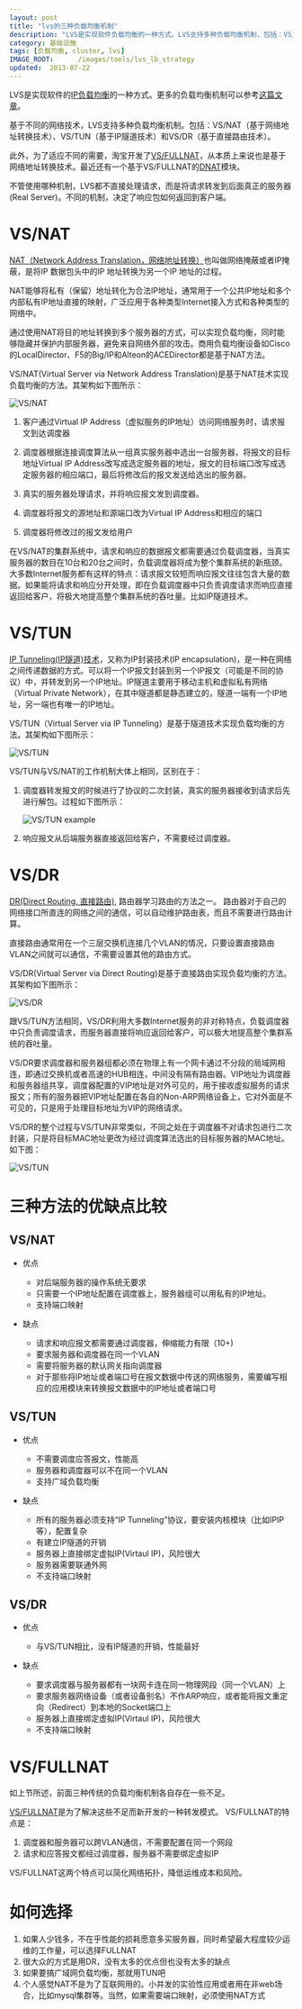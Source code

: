 ```yaml
---
layout: post
title: "lvs的三种负载均衡机制"
description: "LVS是实现软件负载均衡的一种方式。LVS支持多种负载均衡机制，包括：VS/NAT、VS/TUN和VS/DR。分别基于网络地址转换技术、IP隧道技术和直接路由技术。VS/FULLNAT是新兴的LVS的负载均衡机制，试图解决前面三种机制各自的不足。"
category: 基础设施
tags: [负载均衡, cluster, lvs]
IMAGE_ROOT:      /images/tools/lvs_lb_strategy
updated:  2013-07-22
---
```



LVS是实现软件的[IP负载均衡](http://thinkinside.tk/2013/06/03/lb_solutions_list.html#)的一种方式。更多的负载均衡机制可以参考[这篇文章](http://thinkinside.tk/2013/06/03/lb_solutions_list.html)。

基于不同的网络技术，LVS支持多种负载均衡机制。包括：VS/NAT（基于网络地址转换技术）、VS/TUN（基于IP隧道技术）和VS/DR（基于直接路由技术）。

此外，为了适应不同的需要，淘宝开发了[VS/FULLNAT](http://kb.linuxvirtualserver.org/wiki/IPVS_FULLNAT_and_SYNPROXY)，从本质上来说也是基于网络地址转换技术。最近还有一个基于VS/FULLNAT的[DNAT](https://github.com/xiaomi-sa/dsnat)模块。


不管使用哪种机制，LVS都不直接处理请求，而是将请求转发到后面真正的服务器(Real Server)。不同的机制，决定了响应包如何返回到客户端。

# VS/NAT

[NAT（Network Address Translation，网络地址转换）](http://zh.wikipedia.org/wiki/%E7%BD%91%E7%BB%9C%E5%9C%B0%E5%9D%80%E8%BD%AC%E6%8D%A2)也叫做网络掩蔽或者IP掩蔽，是将IP 数据包头中的IP 地址转换为另一个IP 地址的过程。

NAT能够将私有（保留）地址转化为合法IP地址，通常用于一个公共IP地址和多个内部私有IP地址直接的映射，广泛应用于各种类型Internet接入方式和各种类型的网络中。

通过使用NAT将目的地址转换到多个服务器的方式，可以实现负载均衡，同时能够隐藏并保护内部服务器，避免来自网络外部的攻击。商用负载均衡设备如Cisco的LocalDirector、F5的Big/IP和Alteon的ACEDirector都是基于NAT方法。

VS/NAT(Virtual Server via Network Address Translation)是基于NAT技术实现负载均衡的方法。其架构如下图所示：

![VS/NAT](/images/vs-nat.jpg)

1. 客户通过Virtual IP Address（虚拟服务的IP地址）访问网络服务时，请求报文到达调度器
2. 调度器根据连接调度算法从一组真实服务器中选出一台服务器，将报文的目标地址Virtual IP Address改写成选定服务器的地址，报文的目标端口改写成选定服务器的相应端口，最后将修改后的报文发送给选出的服务器。

3. 真实的服务器处理请求，并将响应报文发到调度器。
4. 调度器将报文的源地址和源端口改为Virtual IP Address和相应的端口
5. 调度器将修改过的报文发给用户



在VS/NAT的集群系统中，请求和响应的数据报文都需要通过负载调度器，当真实服务器的数目在10台和20台之间时，负载调度器将成为整个集群系统的新瓶颈。大多数Internet服务都有这样的特点：请求报文较短而响应报文往往包含大量的数据。如果能将请求和响应分开处理，即在负载调度器中只负责调度请求而响应直接返回给客户，将极大地提高整个集群系统的吞吐量。比如IP隧道技术。


# VS/TUN

[IP Tunneling(IP隧道)技术](http://baike.baidu.cn/view/467497.htm)，又称为IP封装技术(IP encapsulation)，是一种在网络之间传递数据的方式。可以将一个IP报文封装到另一个IP报文（可能是不同的协议）中，并转发到另一个IP地址。IP隧道主要用于移动主机和虚拟私有网络（Virtual Private Network），在其中隧道都是静态建立的，隧道一端有一个IP地址，另一端也有唯一的IP地址。


VS/TUN（Virtual Server via IP Tunneling）是基于隧道技术实现负载均衡的方法。其架构如下图所示：

![VS/TUN](/images/vs-tun.jpg)

VS/TUN与VS/NAT的工作机制大体上相同，区别在于：

1. 调度器转发报文的时候进行了协议的二次封装，真实的服务器接收到请求后先进行解包。过程如下图所示：

   ![VS/TUN example](/images/vs-tun-flow.jpg)

2. 响应报文从后端服务器直接返回给客户，不需要经过调度器。


# VS/DR

[DR(Direct Routing, 直接路由)](http://baike.baidu.cn/view/3089936.htm), 路由器学习路由的方法之一。
路由器对于自己的网络接口所直连的网络之间的通信，可以自动维护路由表，而且不需要进行路由计算。

直接路由通常用在一个三层交换机连接几个VLAN的情况，只要设置直接路由VLAN之间就可以通信，不需要设置其他的路由方式。

VS/DR(Virtual Server via Direct Routing)是基于直接路由实现负载均衡的方法。其架构如下图所示：

![VS/DR](/images/vs-dr.jpg)


跟VS/TUN方法相同，VS/DR利用大多数Internet服务的非对称特点，负载调度器中只负责调度请求，而服务器直接将响应返回给客户，可以极大地提高整个集群系统的吞吐量。

VS/DR要求调度器和服务器组都必须在物理上有一个网卡通过不分段的局域网相连，即通过交换机或者高速的HUB相连，中间没有隔有路由器。VIP地址为调度器和服务器组共享，调度器配置的VIP地址是对外可见的，用于接收虚拟服务的请求报文；所有的服务器把VIP地址配置在各自的Non-ARP网络设备上，它对外面是不可见的，只是用于处理目标地址为VIP的网络请求。


VS/DR的整个过程与VS/TUN非常类似，不同之处在于调度器不对请求包进行二次封装，只是将目标MAC地址更改为经过调度算法选出的目标服务器的MAC地址。如下图：

![VS/TUN](/images/vs-dr-flow.jpg)


# 三种方法的优缺点比较

## VS/NAT

- 优点

  + 对后端服务器的操作系统无要求
  + 只需要一个IP地址配置在调度器上，服务器组可以用私有的IP地址。
  + 支持端口映射

- 缺点

  + 请求和响应报文都需要通过调度器，伸缩能力有限（10+)
  + 要求服务器和调度器在同一个VLAN
  + 需要将服务器的默认网关指向调度器
  + 对于那些将IP地址或者端口号在报文数据中传送的网络服务，需要编写相应的应用模块来转换报文数据中的IP地址或者端口号

## VS/TUN

- 优点

  + 不需要调度应答报文，性能高
  + 服务器和调度器可以不在同一个VLAN
  + 支持广域负载均衡

- 缺点

  + 所有的服务器必须支持“IP Tunneling”协议，要安装内核模块（比如IPIP等），配置复杂
  + 有建立IP隧道的开销
  + 服务器上直接绑定虚拟IP(Virtaul IP)，风险很大
  + 服务器需要联通外网
  + 不支持端口映射

## VS/DR

- 优点

  + 与VS/TUN相比，没有IP隧道的开销，性能最好

- 缺点
  + 要求调度器与服务器都有一块网卡连在同一物理网段（同一个VLAN）上
  + 要求服务器网络设备（或者设备别名）不作ARP响应，或者能将报文重定向（Redirect）到本地的Socket端口上
  + 服务器上直接绑定虚拟IP(Virtaul IP)，风险很大
  + 不支持端口映射


# VS/FULLNAT

如上节所述，前面三种传统的负载均衡机制各自存在一些不足。


[VS/FULLNAT](http://kb.linuxvirtualserver.org/wiki/IPVS_FULLNAT_and_SYNPROXY)是为了解决这些不足而新开发的一种转发模式。
VS/FULLNAT的特点是：

1. 调度器和服务器可以跨VLAN通信，不需要配置在同一个网段
2. 请求和应答报文都经过调度器，服务器不需要绑定虚拟IP

VS/FULLNAT这两个特点可以简化网络拓扑，降低运维成本和风险。

# 如何选择

1. 如果人少钱多，不在乎性能的损耗愿意多买服务器，同时希望最大程度较少运维的工作量，可以选择FULLNAT
2. 很大众的方式是用DR，没有太多的优点但也没有太多的缺点
3. 如果要搞广域网负载均衡，那就用TUN吧
4. 个人感觉NAT不是为了互联网用的。小并发的实验性应用或者用在非web场合，比如mysql集群等。当然，如果需要端口映射，必须使用NAT方式


